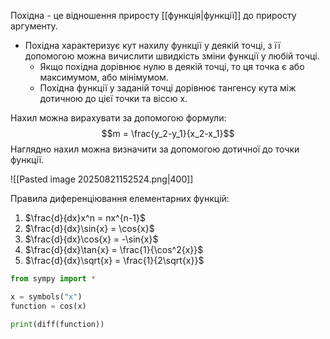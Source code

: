 Похідна - це відношення приросту [[функція|функції]] до приросту аргументу.
- Похідна характеризує кут нахилу функції у деякій точці, з її допомогою можна вичислити швидкість зміни функції у любій точці.
	- Якщо похідна дорівнює нулю в деякій точці, то ця точка є або максимумом, або мінімумом.
	- Похідна функції у заданій точці дорівнює тангенсу кута між дотичною до цієї точки та віссю x.

Нахил можна вирахувати за допомогою формули:
$$m = \frac{y_2-y_1}{x_2-x_1}$$
Наглядно нахил можна визначити за допомогою дотичної до точки функції.

![[Pasted image 20250821152524.png|400]]

Правила диференціювання елементарних функцій:
1. $\frac{d}{dx}x^n = nx^{n-1}$
2. $\frac{d}{dx}\sin{x} = \cos{x}$
3. $\frac{d}{dx}\cos{x} = -\sin{x}$
4. $\frac{d}{dx}\tan{x} = \frac{1}{\cos^2{x}}$
5. $\frac{d}{dx}\sqrt{x} = \frac{1}{2\sqrt{x}}$

```python
from sympy import *

x = symbols("x")
function = cos(x)  

print(diff(function))
```
